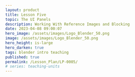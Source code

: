 ```yaml
---
layout: product
title: Lesson Five
topic: The UI Panels
description: Working With Reference Images and Blocking 
date: 2023-04-08 09:00:07
hero_image: /assets/images/Logo_Blender_50.png
image: /assets/images/Logo_Blender_50.png
hero_height: is-large
hero_darken: true
tags: blender intro teaching
published: true
permalink: /Lesson_Plan/LP-0005/
# series: teaching-units
---
```


<script src="https://gist.github.com/urbanistica/ce59629da4122d3628d233e945b91d51.js"></script>